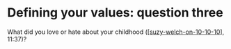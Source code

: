 # Defining your values: question three

What did you love or hate about your childhood ([[suzy-welch-on-10-10-10]], 11:37)?


[//begin]: # "Autogenerated link references for markdown compatibility"
[suzy-welch-on-10-10-10]: ../bibliography/suzy-welch-on-10-10-10.md "Suzy Welch on 10-10-10"
[//end]: # "Autogenerated link references"